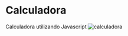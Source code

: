 # Calculadora
 Calculadora utilizando Javascript
![calculadora](https://user-images.githubusercontent.com/82395681/121543211-1f99df80-c9df-11eb-8922-da78a7a06755.png)
